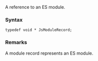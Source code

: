 A reference to an ES module.
### Syntax 
```
typedef void * JsModuleRecord;
```
### Remarks 
A module record represents an ES module.
